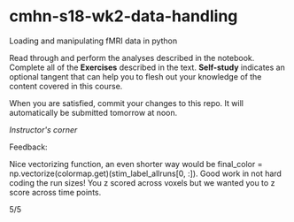 # cmhn-s18-wk2-data-handling
Loading and manipulating fMRI data in python

Read through and perform the analyses described in the notebook. Complete all of the **Exercises** described in the text. **Self-study** indicates an optional tangent that can help you to flesh out your knowledge of the content covered in this course.

When you are satisfied, commit your changes to this repo. It will automatically be submitted tomorrow at noon.


*Instructor's corner*

Feedback:

Nice vectorizing function, an even shorter way would be final_color = np.vectorize(colormap.get)(stim_label_allruns[0, :]). Good work in not hard coding the run sizes! You z scored across voxels but we wanted you to z score across time points.

5/5

